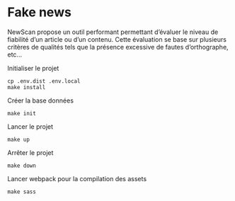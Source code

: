 # Fake news
NewScan propose un outil performant permettant d’évaluer le niveau de fiabilité d’un article ou d’un contenu. Cette évaluation se base sur plusieurs critères de qualités tels que la présence excessive de fautes d’orthographe, etc...

Initialiser le projet
```
cp .env.dist .env.local
make install
```

Créer la base données
```
make init
```

Lancer le projet
```
make up
```

Arrêter le projet
```
make down
```

Lancer webpack pour la compilation des assets
```
make sass
```

